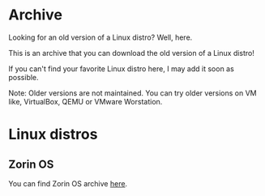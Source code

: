 # Archive
Looking for an old version of a Linux distro? Well, here.



This is an archive that you can download the old version of a Linux distro!

If you can't find your favorite Linux distro here, I may add it soon as possible.

Note: Older versions are not maintained. You can try older versions on VM like, VirtualBox, QEMU or VMware Worstation.

# Linux distros
## Zorin OS
You can find Zorin OS archive [here](https://relonproject.github.io/archive/zorinos).
